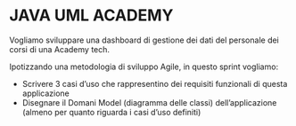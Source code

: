 # JAVA UML ACADEMY

Vogliamo sviluppare una dashboard di gestione dei dati del personale dei corsi di una Academy tech. <br>

Ipotizzando una metodologia di sviluppo Agile, in questo sprint vogliamo: <br>

* Scrivere 3 casi d’uso che rappresentino dei requisiti funzionali di questa applicazione
* Disegnare il Domani Model (diagramma delle classi) dell’applicazione (almeno per quanto riguarda i casi d’uso definiti)
